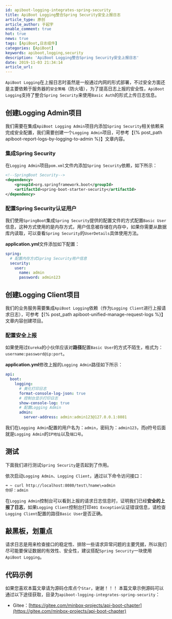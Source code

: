 ```yaml
---
id: apiboot-logging-integrates-spring-security
title: ApiBoot Logging整合Spring Security安全上报日志
article_type: 原创
article_author: 于起宇
enable_comment: true
hot: true
news: true
tags: [ApiBoot,日志组件]
categories: [ApiBoot]
keywords: apiboot,logging,security
description: 'ApiBoot Logging整合Spring Security安全上报日志'
date: 2019-11-03 21:34:14
article_url:
---
```

`ApiBoot Logging`在上报日志时虽然是一般通过内网的形式部署，不过安全方面还是主要依赖于服务器的`安全策略`（防火墙），为了提高日志上报的安全性，`ApiBoot Logging`支持了整合`Spring Security`来使用`Basic Auth`的形式上传日志信息。
<!--more-->

## 创建Logging Admin项目
我们需要在集成`ApiBoot Logging Admin`项目内添加`Spring Security`相关依赖来完成安全配置，我们需要创建一个`Logging Admin`项目，可参考【{% post_path apiboot-report-logs-by-logging-to-admin %}】文章内容。
### 集成Spring Security
在`Logging Admin`项目`pom.xml`文件内添加`Spring Security`依赖，如下所示：
```xml
<!--SpringBoot Security-->
<dependency>
    <groupId>org.springframework.boot</groupId>
    <artifactId>spring-boot-starter-security</artifactId>
</dependency>
```
### 配置Spring Security认证用户

我们使用`SpringBoot`集成`Spring Security`提供的配置文件的方式配置`Basic User`信息，这种方式使用的是内存方式，用户信息被存储在内存中，如果你需要从数据库内读取，可以查看`Spring Security`的`UserDetails`具体使用方法。

**application.yml**文件添加如下配置：

```yaml
spring:
  # 配置内存方式Spring Security用户信息
  security:
    user:
      name: admin
      password: admin123
```



## 创建Logging Client项目

我们的业务服务需要集成`ApiBoot Logging`依赖（作为`Logging Client`进行上报请求日志），可参考【{% post_path apiboot-unified-manage-request-logs %}】文章内容创建项目。

### 配置安全上报

如果使用过`Eureka`的小伙伴应该对**路径**配置`Basic User`的方式不陌生，格式为：`username:password@ip:port`。

**application.yml**修改上报的`Logging Admin`路径如下所示：

```yaml
api:
  boot:
    logging:
      # 美化打印日志
      format-console-log-json: true
      # 控制台显示打印日志
      show-console-log: true
      # 配置Logging Admin
      admin:
        server-address: admin:admin123@127.0.0.1:8081
```

我们在`Logging Admin`配置的用户名为：`admin`，密码为：`admin123`，而`@`符号后面就是`Logging Admin`的`IP地址`以及`端口号`。

## 测试

下面我们进行测试`Spring Security`是否起到了作用。

依次启动`Logging Admin`、`Logging Client`，通过以下命令访问接口：

```bash
➜ ~ curl http://localhost:8080/test\?name\=admin 
你好：admin
```

在`Logging Admin`控制台可以看到上报的请求日志信息时，证明我们已经**安全的上报了日志**，如果`Logging Client`控制台打印`401 Exception`认证错误信息，请检查`Logging Client`配置的路径`Basic User`是否正确。

## 敲黑板，划重点

请求日志是用来检查接口的稳定性、排除一些请求异常问题的主要凭据，所以我们尽可能要保证数据的有效性、安全性，建议搭配`Spring Security`一块使用`ApiBoot Logging`。

## 代码示例
如果您喜欢本篇文章请为源码仓库点个`Star`，谢谢！！！
本篇文章示例源码可以通过以下途径获取，目录为`apiboot-logging-integrates-spring-security`：

- Gitee：[https://gitee.com/minbox-projects/api-boot-chapter](https://gitee.com/minbox-projects/api-boot-chapter)